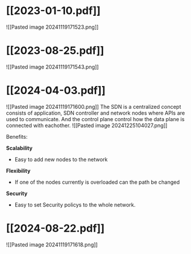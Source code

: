 # [[2023-01-10.pdf]]
![[Pasted image 20241119171523.png]]

# [[2023-08-25.pdf]]
![[Pasted image 20241119171543.png]]

# [[2024-04-03.pdf]]
![[Pasted image 20241119171600.png]]
The SDN is a centralized concept consists of application, SDN controller and network nodes where APIs are used to communicate. And the control plane control how the data plane is connected with eachother.
![[Pasted image 20241225104027.png]]

Benefits:

**Scalability**
- Easy to add new nodes to the network

**Flexibility**
- If one of the nodes currently is overloaded can the path be changed

**Security**
- Easy to set Security policys to the whole network.
# [[2024-08-22.pdf]]
![[Pasted image 20241119171618.png]]
